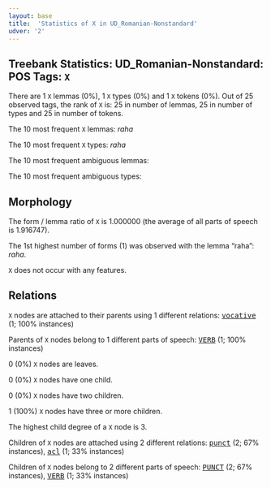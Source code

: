 ```yaml
---
layout: base
title:  'Statistics of X in UD_Romanian-Nonstandard'
udver: '2'
---
```


## Treebank Statistics: UD_Romanian-Nonstandard: POS Tags: `X`

There are 1 `X` lemmas (0%), 1 `X` types (0%) and 1 `X` tokens (0%).
Out of 25 observed tags, the rank of `X` is: 25 in number of lemmas, 25 in number of types and 25 in number of tokens.

The 10 most frequent `X` lemmas: <em>raha</em>

The 10 most frequent `X` types:  <em>raha</em>

The 10 most frequent ambiguous lemmas: 

The 10 most frequent ambiguous types:  



## Morphology

The form / lemma ratio of `X` is 1.000000 (the average of all parts of speech is 1.916747).

The 1st highest number of forms (1) was observed with the lemma “raha”: <em>raha</em>.

`X` does not occur with any features.


## Relations

`X` nodes are attached to their parents using 1 different relations: <tt><a href="ro_nonstandard-dep-vocative.html">vocative</a></tt> (1; 100% instances)

Parents of `X` nodes belong to 1 different parts of speech: <tt><a href="ro_nonstandard-pos-VERB.html">VERB</a></tt> (1; 100% instances)

0 (0%) `X` nodes are leaves.

0 (0%) `X` nodes have one child.

0 (0%) `X` nodes have two children.

1 (100%) `X` nodes have three or more children.

The highest child degree of a `X` node is 3.

Children of `X` nodes are attached using 2 different relations: <tt><a href="ro_nonstandard-dep-punct.html">punct</a></tt> (2; 67% instances), <tt><a href="ro_nonstandard-dep-acl.html">acl</a></tt> (1; 33% instances)

Children of `X` nodes belong to 2 different parts of speech: <tt><a href="ro_nonstandard-pos-PUNCT.html">PUNCT</a></tt> (2; 67% instances), <tt><a href="ro_nonstandard-pos-VERB.html">VERB</a></tt> (1; 33% instances)

